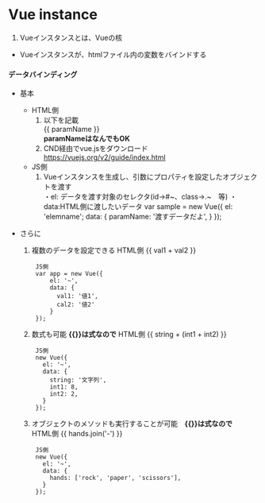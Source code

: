 # Vue instance

1. Vueインスタンスとは、Vueの核
 - Vueインスタンスが、htmlファイル内の変数をバインドする

#### データバインディング
- 基本
  - HTML側  
    1. 以下を記載  
      {{ paramName }}  
      **paramNameはなんでもOK**  
    2. CND経由でvue.jsをダウンロード
      https://vuejs.org/v2/guide/index.html
  - JS側  
    1.  Vueインスタンスを生成し、引数にプロパティを設定したオブジェクトを渡す   
    ・el: データを渡す対象のセレクタ(id→#~、class→.~　等)
    ・data:HTML側に渡したいデータ
            var sample = new Vue({
              el: 'elemname';
              data: {
                paramName: '渡すデータだよ',
              }
            });

- さらに  
  1. 複数のデータを設定できる
          HTML側
          {{ val1 + val2 }}

          JS側
          var app = new Vue({
              el: '~',
              data: {
                val1: '値1',
                cal2: '値2'
              }
          });
  2. 数式も可能 **{{}}は式なので**
          HTML側
          {{ string + (int1 + int2) }}

          JS側
          new Vue({
            el: '~',
            data: {
              string: '文字列',
              int1: 8,
              int2: 2,
            }
          });
  3. オブジェクトのメソッドも実行することが可能　**{{}}は式なので**  
          HTML側
          {{ hands.join('-') }}

          JS側
          new Vue({
            el: '~',
            data: {
              hands: ['rock', 'paper', 'scissors'],
            }
          });
